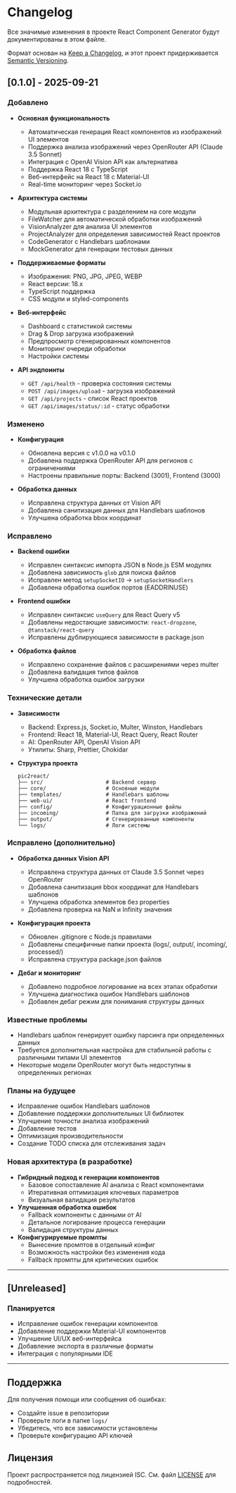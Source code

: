 # Changelog

Все значимые изменения в проекте React Component Generator будут документированы в этом файле.

Формат основан на [Keep a Changelog](https://keepachangelog.com/ru/1.0.0/),
и этот проект придерживается [Semantic Versioning](https://semver.org/spec/v2.0.0.html).

## [0.1.0] - 2025-09-21

### Добавлено
- **Основная функциональность**
  - Автоматическая генерация React компонентов из изображений UI элементов
  - Поддержка анализа изображений через OpenRouter API (Claude 3.5 Sonnet)
  - Интеграция с OpenAI Vision API как альтернатива
  - Поддержка React 18 с TypeScript
  - Веб-интерфейс на React 18 с Material-UI
  - Real-time мониторинг через Socket.io

- **Архитектура системы**
  - Модульная архитектура с разделением на core модули
  - FileWatcher для автоматической обработки изображений
  - VisionAnalyzer для анализа UI элементов
  - ProjectAnalyzer для определения зависимостей React проектов
  - CodeGenerator с Handlebars шаблонами
  - MockGenerator для генерации тестовых данных

- **Поддерживаемые форматы**
  - Изображения: PNG, JPG, JPEG, WEBP
  - React версии: 18.x
  - TypeScript поддержка
  - CSS модули и styled-components

- **Веб-интерфейс**
  - Dashboard с статистикой системы
  - Drag & Drop загрузка изображений
  - Предпросмотр сгенерированных компонентов
  - Мониторинг очереди обработки
  - Настройки системы

- **API эндпоинты**
  - `GET /api/health` - проверка состояния системы
  - `POST /api/images/upload` - загрузка изображений
  - `GET /api/projects` - список React проектов
  - `GET /api/images/status/:id` - статус обработки

### Изменено
- **Конфигурация**
  - Обновлена версия с v1.0.0 на v0.1.0
  - Добавлена поддержка OpenRouter API для регионов с ограничениями
  - Настроены правильные порты: Backend (3001), Frontend (3000)

- **Обработка данных**
  - Исправлена структура данных от Vision API
  - Добавлена санитизация данных для Handlebars шаблонов
  - Улучшена обработка bbox координат

### Исправлено
- **Backend ошибки**
  - Исправлен синтаксис импорта JSON в Node.js ESM модулях
  - Добавлена зависимость `glob` для поиска файлов
  - Исправлен метод `setupSocketIO` → `setupSocketHandlers`
  - Добавлена обработка ошибок портов (EADDRINUSE)

- **Frontend ошибки**
  - Исправлен синтаксис `useQuery` для React Query v5
  - Добавлены недостающие зависимости: `react-dropzone`, `@tanstack/react-query`
  - Исправлены дублирующиеся зависимости в package.json

- **Обработка файлов**
  - Исправлено сохранение файлов с расширениями через multer
  - Добавлена валидация типов файлов
  - Улучшена обработка ошибок загрузки

### Технические детали
- **Зависимости**
  - Backend: Express.js, Socket.io, Multer, Winston, Handlebars
  - Frontend: React 18, Material-UI, React Query, React Router
  - AI: OpenRouter API, OpenAI Vision API
  - Утилиты: Sharp, Prettier, Chokidar

- **Структура проекта**
  ```
  pic2react/
  ├── src/                    # Backend сервер
  ├── core/                   # Основные модули
  ├── templates/              # Handlebars шаблоны
  ├── web-ui/                 # React frontend
  ├── config/                 # Конфигурационные файлы
  ├── incoming/               # Папка для загрузки изображений
  ├── output/                 # Сгенерированные компоненты
  └── logs/                   # Логи системы
  ```

### Исправлено (дополнительно)
- **Обработка данных Vision API**
  - Исправлена структура данных от Claude 3.5 Sonnet через OpenRouter
  - Добавлена санитизация bbox координат для Handlebars шаблонов
  - Улучшена обработка элементов без properties
  - Добавлена проверка на NaN и Infinity значения

- **Конфигурация проекта**
  - Обновлен .gitignore с Node.js правилами
  - Добавлены специфичные папки проекта (logs/, output/, incoming/, processed/)
  - Исправлена структура package.json файлов

- **Дебаг и мониторинг**
  - Добавлено подробное логирование на всех этапах обработки
  - Улучшена диагностика ошибок Handlebars шаблонов
  - Добавлен дебаг режим для понимания структуры данных

### Известные проблемы
- Handlebars шаблон генерирует ошибку парсинга при определенных данных
- Требуется дополнительная настройка для стабильной работы с различными типами UI элементов
- Некоторые модели OpenRouter могут быть недоступны в определенных регионах

### Планы на будущее
- Исправление ошибок Handlebars шаблонов
- Добавление поддержки дополнительных UI библиотек
- Улучшение точности анализа изображений
- Добавление тестов
- Оптимизация производительности
- Создание TODO списка для отслеживания задач

### Новая архитектура (в разработке)
- **Гибридный подход к генерации компонентов**
  - Базовое сопоставление AI анализа с React компонентами
  - Итеративная оптимизация ключевых параметров
  - Визуальная валидация результатов
- **Улучшенная обработка ошибок**
  - Fallback компоненты с данными от AI
  - Детальное логирование процесса генерации
  - Валидация структуры данных
- **Конфигурируемые промпты**
  - Вынесение промптов в отдельный конфиг
  - Возможность настройки без изменения кода
  - Fallback промпты для критических ошибок

---

## [Unreleased]

### Планируется
- Исправление ошибок генерации компонентов
- Добавление поддержки Material-UI компонентов
- Улучшение UI/UX веб-интерфейса
- Добавление экспорта в различные форматы
- Интеграция с популярными IDE

---

## Поддержка

Для получения помощи или сообщения об ошибках:
- Создайте issue в репозитории
- Проверьте логи в папке `logs/`
- Убедитесь, что все зависимости установлены
- Проверьте конфигурацию API ключей

## Лицензия

Проект распространяется под лицензией ISC. См. файл [LICENSE](LICENSE) для подробностей.
